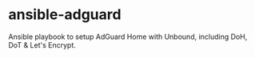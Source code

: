 # ansible-adguard
Ansible playbook to setup AdGuard Home with Unbound, including DoH, DoT &amp; Let's Encrypt.
